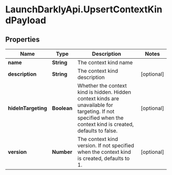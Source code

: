 # LaunchDarklyApi.UpsertContextKindPayload

## Properties

Name | Type | Description | Notes
------------ | ------------- | ------------- | -------------
**name** | **String** | The context kind name | 
**description** | **String** | The context kind description | [optional] 
**hideInTargeting** | **Boolean** | Whether the context kind is hidden. Hidden context kinds are unavailable for targeting. If not specified when the context kind is created, defaults to false. | [optional] 
**version** | **Number** | The context kind version. If not specified when the context kind is created, defaults to 1. | [optional] 


